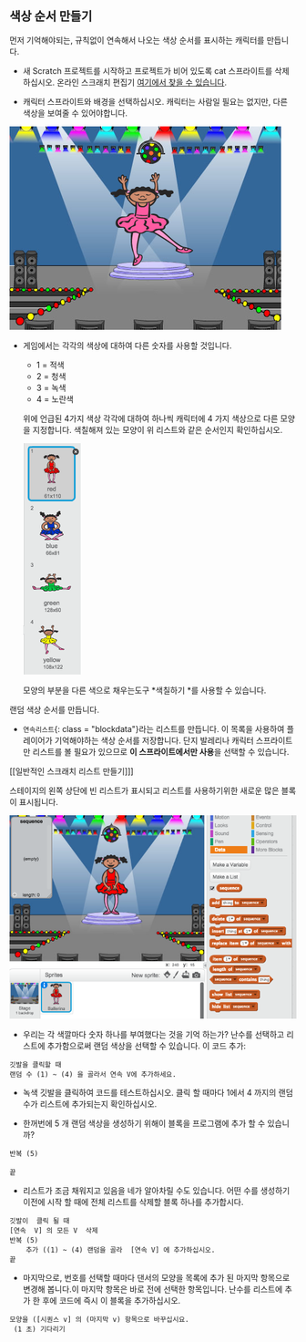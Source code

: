 ## 색상 순서 만들기

먼저 기억해야되는, 규칙없이 연속해서 나오는 색상 순서를 표시하는 캐릭터를 만듭니다.

+ 새 Scratch 프로젝트를 시작하고 프로젝트가 비어 있도록 cat 스프라이트를 삭제하십시오. 온라인 스크래치 편집기 [여기에서 찾을 수 있습니다](http://jumpto.cc/scratch-new).

+ 캐릭터 스프라이트와 배경을 선택하십시오. 캐릭터는 사람일 필요는 없지만, 다른 색상을 보여줄 수 있어야합니다.

![스크린 샷](images/colour-sprite.png)

+ 게임에서는 각각의 색상에 대하여 다른 숫자를 사용할 것입니다.
    
    + 1 = 적색
    + 2 = 청색
    + 3 = 녹색
    + 4 = 노란색
    
    위에 언급된 4가지 색상 각각에 대하여 하나씩 캐릭터에 4 가지 색상으로 다른 모양을 지정합니다. 색칠해져 있는 모양이 위 리스트와 같은 순서인지 확인하십시오.
    
    ![스크린 샷](images/colour-costume.png)
    
    모양의 부분을 다른 색으로 채우는도구 *색칠하기 *를 사용할 수 있습니다.

랜덤 색상 순서를 만듭니다.

+ `연속리스트`{: class = "blockdata"}라는 리스트를 만듭니다. 이 목록을 사용하여 플레이어가 기억해야하는 색상 순서를 저장합니다. 단지 발레리나 캐릭터 스프라이트만 리스트를 볼 필요가 있으므로 **이 스프라이트에서만 사용**을 선택할 수 있습니다.

[[일반적인 스크래치 리스트 만들기]]]

스테이지의 왼쪽 상단에 빈 리스트가 표시되고 리스트를 사용하기위한 새로운 많은 블록이 표시됩니다.

![스크린 샷](images/colour-list-blocks.png)

+ 우리는 각 색깔마다 숫자 하나를 부여했다는 것을 기억 하는가? 난수를 선택하고 리스트에 추가함으로써 랜덤 색상을 선택할 수 있습니다. 이 코드 추가:

```blocks
깃발을 클릭할 때
랜덤 수 (1) ~ (4) 을 골라서 연속 V에 추가하세요.
```

+ 녹색 깃발을 클릭하여 코드를 테스트하십시오. 클릭 할 때마다 1에서 4 까지의 랜덤수가 리스트에 추가되는지 확인하십시오.

+ 한꺼번에 5 개 랜덤 색상을 생성하기 위해이 블록을 프로그램에 추가 할 수 있습니까?

```blocks
반복 (5)

끝
```

+ 리스트가 조금 채워지고 있음을 네가 알아차릴 수도 있습니다. 어떤 수를 생성하기 이전에 시작 할 때에 전체 리스트를 삭제할 블록 하나를 추가합시다.

```blocks
깃발이  클릭 될 때
[연속  V] 의 모든 V  삭제
반복 (5)
    추가 ((1) ~ (4) 랜덤을 골라  [연속 V] 에 추가하십시오.
끝
```

+ 마지막으로, 번호를 선택할 때마다 댄서의 모양을 목록에 추가 된 마지막 항목으로 변경해 봅니다.이 마지막 항목은 바로 전에 선택한 항목입니다. 난수를 리스트에 추가 한 후에 코드에 즉시 이 블록을 추가하십시오.

```blocks
모양을 ([시퀀스 v] 의 (마지막 v) 항목으로 바꾸십시요.
 (1 초) 기다리기
```